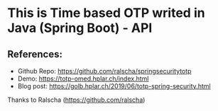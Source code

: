 # This is Time based OTP writed in Java (Spring Boot) - API

## References:

- Github Repo: https://github.com/ralscha/springsecuritytotp
- Demo: https://totp-omed.hplar.ch/index.html
- Blog post: https://golb.hplar.ch/2019/06/totp-spring-security.html

Thanks to Ralscha (https://github.com/ralscha)


